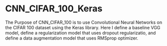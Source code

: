 # CNN_CIFAR_100_Keras
The Purpose of CNN_CIFAR_100 is to use Convolutional Neural Networks on the CIFAR 100 dataset using the Keras library. Here I define a baseline VGG model, define a regularization model that uses dropout regularizatio, and define a data augmentation model that uses RMSprop optimizer.
